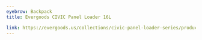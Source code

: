 ```yaml
---
eyebrow: Backpack
title: Evergoods CIVIC Panel Loader 16L

link: https://evergoods.us/collections/civic-panel-loader-series/products/civic-panel-loader-16l
---
```

